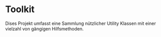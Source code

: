 Toolkit
=======

Dises Projekt umfasst eine Sammlung nützlicher Utility Klassen mit einer vielzahl von gängigen Hilfsmethoden.